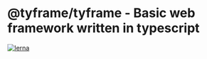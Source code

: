 @tyframe/tyframe - Basic web framework written in typescript
============================================================

[![lerna](https://img.shields.io/badge/maintained%20with-lerna-cc00ff.svg)](https://lerna.js.org/)
